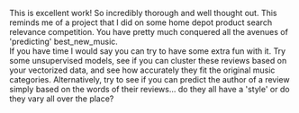 This is excellent work! So incredibly thorough and well thought out. This reminds me of a project that I did on some home depot product search relevance competition. You have pretty much conquered all the avenues of 'predicting' best_new_music. <br>
If you have time I would say you can try to have some extra fun with it. Try some unsupervised models, see if you can cluster these reviews based on your vectorized data, and see how accurately they fit the original music categories. Alternatively, try to see if you can predict the author of a review simply based on the words of their reviews... do they all have a 'style' or do they vary all over the place?